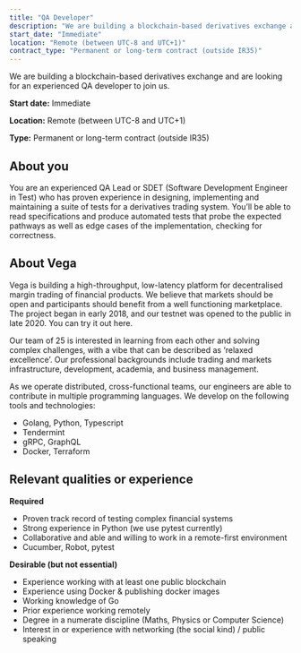 ```yaml
---
title: "QA Developer"
description: "We are building a blockchain-based derivatives exchange and are looking for an experienced QA developer to join us."
start_date: "Immediate"
location: "Remote (between UTC-8 and UTC+1)"
contract_type: "Permanent or long-term contract (outside IR35)"
---
```


We are building a blockchain-based derivatives exchange and are looking for an experienced QA developer to join us.

**Start date:**
Immediate

**Location:**
Remote (between UTC-8 and UTC+1)

**Type:**
Permanent or long-term contract (outside IR35)

## About you

You are an experienced QA Lead or SDET (Software Development Engineer in Test) who has proven experience in designing, implementing and maintaining a suite of tests for a derivatives trading system. You’ll be able to read specifications and produce automated tests that probe the expected pathways as well as edge cases of the implementation, checking for correctness.

## About Vega

Vega is building a high-throughput, low-latency platform for decentralised margin trading of financial products. We believe that markets should be open and participants should benefit from a well functioning marketplace. The project began in early 2018, and our testnet was opened to the public in late 2020. You can try it out here.

Our team of 25 is interested in learning from each other and solving complex challenges, with a vibe that can be described as ‘relaxed excellence’. Our professional backgrounds include trading and markets infrastructure, development, academia, and business management.

As we operate distributed, cross-functional teams, our engineers are able to contribute in multiple programming languages. We develop on the following tools and technologies:

- Golang, Python, Typescript
- Tendermint
- gRPC, GraphQL
- Docker, Terraform

## Relevant qualities or experience

**Required**

- Proven track record of testing complex financial systems
- Strong experience in Python (we use pytest currently)
- Collaborative and able and willing to work in a remote-first environment
- Cucumber, Robot, pytest

**Desirable (but not essential)**

- Experience working with at least one public blockchain
- Experience using Docker & publishing docker images
- Working knowledge of Go
- Prior experience working remotely
- Degree in a numerate discipline (Maths, Physics or Computer Science)
- Interest in or experience with networking (the social kind) / public speaking
